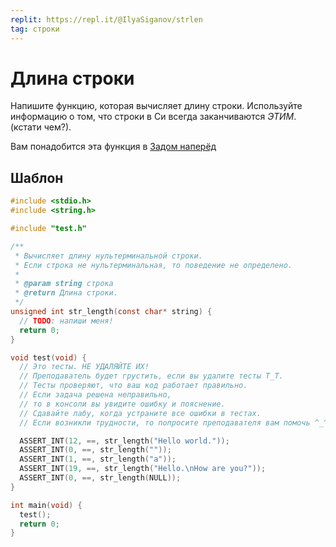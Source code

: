 ```yaml
---
replit: https://repl.it/@IlyaSiganov/strlen
tag: строки
---
```


# Длина строки

Напишите функцию, которая вычисляет длину строки. Используйте информацию о том, что строки в Си всегда заканчиваются *ЭТИМ*. (кстати чем?).

Вам понадобится эта функция в [Задом наперёд](Задом-наперёд.md)

## Шаблон

```c
#include <stdio.h>
#include <string.h>

#include "test.h"

/**
 * Вычисляет длину нультерминальной строки.
 * Если строка не нультерминальная, то поведение не определено.
 *
 * @param string строка
 * @return Длина строки.
 */
unsigned int str_length(const char* string) {
  // TODO: напиши меня!
  return 0;
}

void test(void) {
  // Это тесты. НЕ УДАЛЯЙТЕ ИХ!
  // Преподаватель будет грустить, если вы удалите тесты T_T.
  // Тесты проверяют, что ваш код работает правильно.
  // Если задача решена неправильно,
  // то в консоли вы увидите ошибку и пояснение.
  // Сдавайте лабу, когда устраните все ошибки в тестах.
  // Если возникли трудности, то попросите преподавателя вам помочь ^_^.

  ASSERT_INT(12, ==, str_length("Hello world."));
  ASSERT_INT(0, ==, str_length(""));
  ASSERT_INT(1, ==, str_length("a"));
  ASSERT_INT(19, ==, str_length("Hello.\nHow are you?"));
  ASSERT_INT(0, ==, str_length(NULL));
}

int main(void) {
  test();
  return 0;
}
```
